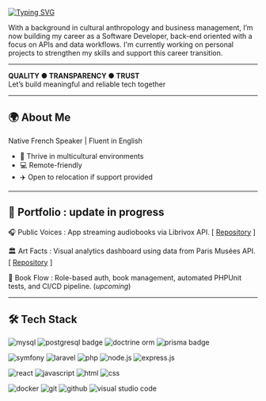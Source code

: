 [![Typing SVG](https://readme-typing-svg.demolab.com?font=Fira+Code&pause=1000&color=B47433&width=435&lines=%F0%9F%91%8B+Bonjour+tout+le+monde)](https://git.io/typing-svg)

With a background in cultural anthropology and business management, I’m now building my career as a Software Developer, back-end oriented with a focus on APIs and data workflows. I'm currently working on personal projects to strengthen my skills and support this career transition.

---

**QUALITY ● TRANSPARENCY ● TRUST**  
Let’s build meaningful and reliable tech together

---

## 🌍 About Me

Native French Speaker | Fluent in English  
- 🤝 Thrive in multicultural environments  
- 💻​ Remote-friendly
- ✈️ Open to relocation if support provided


---

## 🚀 Portfolio : update in progress

🎧​ Public Voices : App streaming audiobooks via Librivox API.  [ [Repository](https://github.com/madame-r/symfony_public_voices) ]

🏛️​ Art Facts : Visual analytics dashboard using data from Paris Musées API. [ [Repository](https://github.com/madame-r/react_art_facts) ]

📖​ Book Flow : Role-based auth, book management, automated PHPUnit tests, and CI/CD pipeline. (_upcoming_)

---

## 🛠️ Tech Stack

![mysql](https://img.shields.io/badge/MySQL-005C84?style=for-the-badge&logo=mysql&logoColor=white)
![postgresql badge](  https://img.shields.io/badge/PostgreSQL-316192?style=for-the-badge&logo=postgresql&logoColor=white)
![doctrine orm](https://img.shields.io/badge/doctrine-fa6a3c?style=for-the-badge&logo=doctrine&logoColor=white)
![prisma badge](https://img.shields.io/badge/Prisma-3982CE?style=for-the-badge&logo=Prisma&logoColor=white)

![symfony](https://img.shields.io/badge/Symfony-000000?style=for-the-badge&logo=Symfony&logoColor=white)
![laravel](https://img.shields.io/badge/Laravel-FF2D20?style=for-the-badge&logo=laravel&logoColor=white)
![php](https://img.shields.io/badge/PHP-777BB4?style=for-the-badge&logo=php&logoColor=white)
![node.js](https://img.shields.io/badge/Node%20js-339933?style=for-the-badge&logo=nodedotjs&logoColor=white)
![express.js](https://img.shields.io/badge/Express%20js-000000?style=for-the-badge&logo=express&logoColor=white)

![react](https://img.shields.io/badge/React-20232A?style=for-the-badge&logo=react&logoColor=61DAFB)
![javascript](https://img.shields.io/badge/JavaScript-323330?style=for-the-badge&logo=javascript&logoColor=F7DF1E)
![html](https://img.shields.io/badge/HTML5-E34F26?style=for-the-badge&logo=html5&logoColor=white)
![css](https://img.shields.io/badge/CSS3-1572B6?style=for-the-badge&logo=css3&logoColor=white)

![docker](https://img.shields.io/badge/Docker-2CA5E0?style=for-the-badge&logo=docker&logoColor=white)
![git](https://img.shields.io/badge/GIT-E44C30?style=for-the-badge&logo=git&logoColor=white)
![github](https://img.shields.io/badge/GitHub-100000?style=for-the-badge&logo=github&logoColor=white)
![visual studio code](https://img.shields.io/badge/VSCode-0078D4?style=for-the-badge&logo=visual%20studio%20code&logoColor=white)







